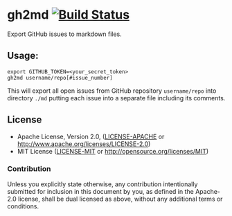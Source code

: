 # gh2md [![Build Status](https://travis-ci.org/boxdot/gh2md-rs.svg?branch=master)](https://travis-ci.org/boxdot/gh2md-rs)
Export GitHub issues to markdown files.

## Usage:

```
export GITHUB_TOKEN=<your_secret_token>
gh2md username/repo[#issue_number]
```

This will export all open issues from GitHub repository `username/repo` into directory `./md`
putting each issue into a separate file including its comments.

## License

 * Apache License, Version 2.0, ([LICENSE-APACHE](LICENSE-APACHE) or
   http://www.apache.org/licenses/LICENSE-2.0)
 * MIT License ([LICENSE-MIT](LICENSE-MIT) or
   http://opensource.org/licenses/MIT)

### Contribution

Unless you explicitly state otherwise, any contribution intentionally submitted
for inclusion in this document by you, as defined in the Apache-2.0 license,
shall be dual licensed as above, without any additional terms or conditions.

